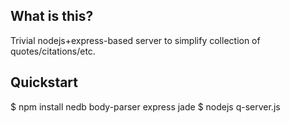 What is this?
-------------

 Trivial nodejs+express-based server to simplify collection of quotes/citations/etc.
 

Quickstart
----------

 $ npm install nedb body-parser express jade
 $ nodejs q-server.js
 